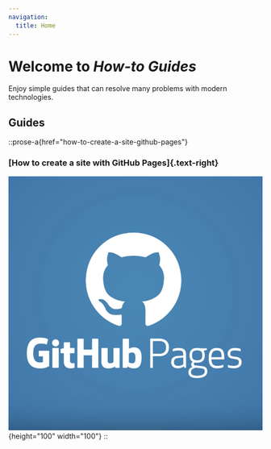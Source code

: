 ```yaml
---
navigation:
  title: Home
---
```


# Welcome to _How-to Guides_

Enjoy simple guides that can resolve many problems with modern technologies.

## Guides

::prose-a{href="how-to-create-a-site-github-pages"}
### [How to create a site with GitHub Pages]{.text-right}

![GitHub Pages logo](https://raw.githubusercontent.com/github/explore/80688e429a7d4ef2fca1e82350fe8e3517d3494d/collections/github-pages-examples/github-pages-examples.png){height="100" width="100"}
::
